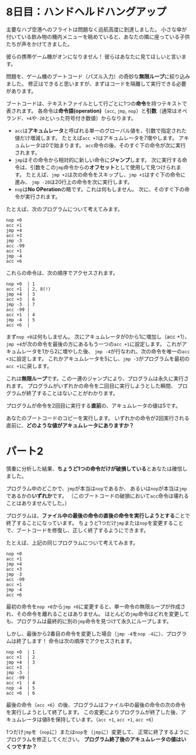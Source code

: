 # 8日目：ハンドヘルドハングアップ #

主要なハブ空港へのフライトは問題なく巡航高度に到達しました。
小さな傘が付いている飲み物の機内メニューを眺めていると、あなたの隣に座っている子供たちが声をかけてきました。

彼らの携帯ゲーム機がオンになりません！
彼らはあなたに見てほしいと言います。

問題を、ゲーム機のブートコード（パズル入力）の奇妙な**無限ループ**に絞り込みました。
修正はできると思いますが、まずはコードを隔離して実行できる必要があります。

ブートコードは、テキストファイルとして行ごとに1つの**命令**を持つテキストで表されます。
各命令は**命令語(operation)**（`acc`, `jmp`, `nop`）と**引数**（通常はオペランド、`+4`や`-20`といった符号付き数値）からなります。

- `acc`は**アキュムレータ**と呼ばれる単一のグローバル値を、引数で指定された値だけ増減します。
たとえば`acc +7`はアキュムレータを7増やします。
アキュムレータは0で始まります。
`acc`命令の後、そのすぐ下の命令が次に実行されます。
- `jmp`はその命令から相対的に新しい命令に**ジャンプ**します。
次に実行する命令は、引数をこの`jmp`命令からの**オフセット**として使用して見つけられます。
たとえば、`jmp +2`は次の命令をスキップし、`jmp +1`はすぐ下の命令に進み、
`jmp -20`は20行上の命令を次に実行します。
- `nop`は**No OPeration**の略です。これは何もしません。
次に、そのすぐ下の命令が実行されます。

たとえば、次のプログラムについて考えてみます。

~~~
nop +0
acc +1
jmp +4
acc +3
jmp -3
acc -99
acc +1
jmp -4
acc +6
~~~

これらの命令は、次の順序でアクセスされます。

~~~
nop +0  | 1
acc +1  | 2, 8(!)
jmp +4  | 3
acc +3  | 6
jmp -3  | 7
acc -99 |
acc +1  | 4
jmp -4  | 5
acc +6  |
~~~

まず`nop +0`は何もしません。
次にアキュムレータが0から1に増加し（acc +1）、
`jmp +4`が次の命令を最後の方にあるもう一つの`acc +1`に設定します。
これがアキュムレータを1から2に増やした後、
`jmp -4`が行なわれ、次の命令を唯一の`acc +3`に設定します。
これかアキュムレータを5にし、`jmp -3`がプログラムを最初の`acc +1`に戻します。

これは**無限ループ**です。この一連のジャンプにより、プログラムは永久に実行されます。
プログラムがいずれかの命令を二回目に実行しようとした瞬間、
プログラムが終了することはないことがわかります。

プログラムが命令を2回目に実行する**直前**の、アキュムレータの値は5です。

あなたのブートコードのコピーを実行します。
いずれかの命令が2回実行される直前に、**どのような値がアキュムレータにありますか？**

# パート2 #

慎重に分析した結果、**ちょうど1つの命令だけが破損している**とあなたは確信しました。

プログラム中のどこかで、`jmp`が本当は`nop`であるか、
あるいは`nop`が本当は`jmp`であるかの**いずれか**です。
（このブートコードの破損において`acc`命令は壊れることはありませんでした。）

プログラムは、**ファイル中の最後の命令の直後の命令を実行しようとする**ことで終了することになっています。
ちょうど1つだけ`jmp`または`nop`を変更することで、ブートコードを修復し、正しく終了するようにできます。

たとえば、上記の同じプログラムについて考えてみます。

~~~
nop +0
acc +1
jmp +4
acc +3
jmp -3
acc -99
acc +1
jmp -4
acc +6
~~~

最初の命令を`nop +0`から`jmp +0`に変更すると、単一命令の無限ループが作成され、その命令を離れることはありません。
ほとんどの`jmp`命令はどれを変更しても、プログラムは最終的に別の`jmp`命令を見つけて永久にループします。

しかし、最後から2番目の命令を変更した場合（`jmp -4`を`nop -4`に）、プログラムは終了します！
命令は次の順序でアクセスされます。

~~~
nop +0  | 1
acc +1  | 2
jmp +4  | 3
acc +3  |
jmp -3  |
acc -99 |
acc +1  | 4
nop -4  | 5
acc +6  | 6
~~~

最後の命令（`acc +6`）の後、プログラムはファイル中の最後の命令の次の命令を実行しようとして終了します。
この変更によりプログラムが終了した後、アキュムレータは値8を保持しています。（`acc +1`, `acc +1`, `acc +6`）

1つだけ`jmp`を（`nop`に）または`nop`を（`jmp`に）変更して、
正常に終了するようにプログラムを修正してください。
**プログラム終了後のアキュムレータの値はいくつですか？**
